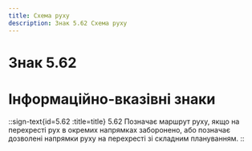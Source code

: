 ```yaml
---
title: Схема руху
description: Знак 5.62 Схема руху
---
```

# Знак 5.62
# Інформаційно-вказівні знаки
::sign-text{id=5.62 :title=title}
5.62 Позначає маршрут руху, якщо на перехресті рух в окремих напрямках заборонено, або позначає дозволені напрямки руху на перехресті зі складним плануванням.
::